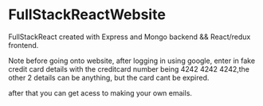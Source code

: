 # FullStackReactWebsite
FullStackReact created with Express and Mongo backend &amp;&amp; React/redux frontend.

Note before going onto website, after logging in using google, enter in fake credit card details
with the creditcard number being 4242 4242 4242,the other 2 details can be anything, but the card cant be expired.

after that you can get acess to making your own emails.

